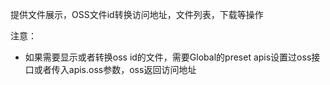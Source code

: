 提供文件展示，OSS文件id转换访问地址，文件列表，下载等操作

注意：

* 如果需要显示或者转换oss id的文件，需要Global的preset apis设置过oss接口或者传入apis.oss参数，oss返回访问地址
